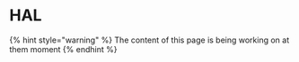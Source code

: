 # HAL

{% hint style="warning" %}
The content of this page is being working on at them moment
{% endhint %}
